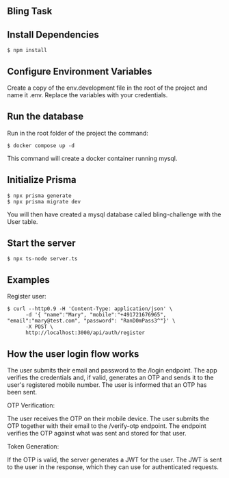 ## Bling Task

## Install Dependencies
```console
$ npm install
```
## Configure Environment Variables

Create a copy of the env.development file in the root of the project and name it .env. Replace the variables with your credentials.

## Run the database

Run in the root folder of the project the command: 
```console
$ docker compose up -d
```
This command will create a docker container running mysql.

## Initialize Prisma

```console
$ npx prisma generate
$ npx prisma migrate dev
```
You will then have created a mysql database called bling-challenge with the User table.

## Start the server

```console
$ npx ts-node server.ts
```
## Examples

Register user:
```console
$ curl --http0.9 -H 'Content-Type: application/json' \
      -d '{ "name":"Mary", "mobile":"+491721676965", "email":"mary@test.com", "password": "RanD0mPass3^"}' \
      -X POST \
      http://localhost:3000/api/auth/register
```
## How the user login flow works

The user submits their email and password to the /login endpoint.
The app verifies the credentials and, if valid, generates an OTP and sends it to the user's registered mobile number.
The user is informed that an OTP has been sent.

OTP Verification:

The user receives the OTP on their mobile device.
The user submits the OTP together with their email to the /verify-otp endpoint.
The endpoint verifies the OTP against what was sent and stored for that user.

Token Generation:

If the OTP is valid, the server generates a JWT for the user.
The JWT is sent to the user in the response, which they can use for authenticated requests.

